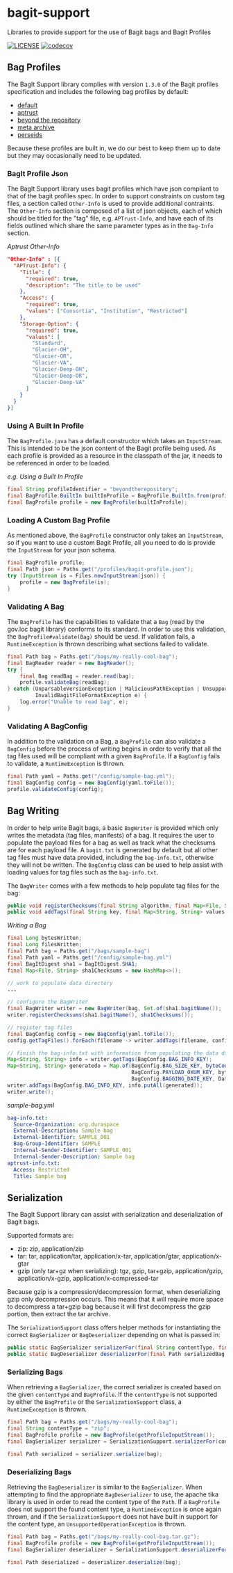 # bagit-support
Libraries to provide support for the use of Bagit bags and Bagit Profiles

[![LICENSE](https://img.shields.io/badge/license-Apache-blue.svg?style=flat-square)](./LICENSE)
[![codecov](https://codecov.io/gh/duraspace/bagit-support/branch/master/graph/badge.svg)](https://codecov.io/gh/duraspace/bagit-support)

## Bag Profiles

The BagIt Support library complies with version `1.3.0` of the Bagit profiles specification and includes the following
bag profiles by default:

* [default](src/main/resources/profiles/fedora-import-export.json)
* [aptrust](src/main/resources/profiles/aptrust.json)
* [beyond the repository](src/main/resources/profiles/beyondtherepository.json)
* [meta archive](src/main/resources/profiles/metaarchive.json)
* [perseids](src/main/resources/profiles/perseids.json)

Because these profiles are built in, we do our best to keep them up to date but they may occasionally need to be 
updated.

### BagIt Profile Json

The BagIt Support library uses bagit profiles which have json compliant to that of the bagit profiles spec. In order to
support constraints on custom tag files, a section called `Other-Info` is used to provide additional contraints. The 
`Other-Info` section is composed of a list of json objects, each of which should be titled for the "tag" file, e.g. 
`APTrust-Info`, and have each of its fields outlined which share the same parameter types as in the `Bag-Info` section.

*Aptrust Other-Info*
```json
"Other-Info" : [{
  "APTrust-Info": {
    "Title": {
      "required": true,
      "description": "The title to be used"
    },
    "Access": {
      "required": true,
      "values": ["Consortia", "Institution", "Restricted"]
    },
    "Storage-Option": {
      "required": true,
      "values": [
        "Standard",
        "Glacier-OH",
        "Glacier-OR",
        "Glacier-VA",
        "Glacier-Deep-OH",
        "Glacier-Deep-OR",
        "Glacier-Deep-VA"
      ]
    }
  }
}]
```

### Using A Built In Profile

The `BagProfile.java` has a default constructor which takes an `InputStream`. This is intended to be the json content
of the Bagit profile being used. As each profile is provided as a resource in the classpath of the jar, it needs to be
referenced in order to be loaded.

*e.g. Using a Built In Profile*
```java
final String profileIdentifier = "beyondtherepository";
final BagProfile.BuiltIn builtInProfile = BagProfile.BuiltIn.from(profileIdentifier);
final BagProfile profile = new BagProfile(builtInProfile);
```

### Loading A Custom Bag Profile

As mentioned above, the `BagProfile` constructor only takes an `InputStream`, so if you want to use a custom Bagit 
Profile, all you need to do is provide the `InputStream` for your json schema.

```java
final BagProfile profile;
final Path json = Paths.get("/profiles/bagit-profile.json");
try (InputStream is = Files.newInputStream(json)) {
    profile = new BagProfile(is);
}
```

### Validating A Bag

The `BagProfile` has the capabilities to validate that a `Bag` (read by the gov.loc bagit library) conforms to its
standard. In order to use this validation, the `BagProfile#validate(Bag)` should be uesd. If validation fails, a
`RuntimeException` is thrown describing what sections failed to validate.

```java
final Path bag = Paths.get("/bags/my-really-cool-bag");
final BagReader reader = new BagReader();
try {
    final Bag readBag = reader.read(bag);
    profile.validateBag(readBag);
} catch (UnparsableVersionException | MaliciousPathException | UnsupportedAlgorithmException |
         InvalidBagitFileFormatException e) {
    log.error("Unable to read bag", e);
}
```

### Validating A BagConfig

In addition to the validation on a Bag, a `BagProfile` can also validate a `BagConfig` before the process of writing
begins in order to verify that all the tag files used will be compliant with a given `BagProfile`. If a `BagConfig` 
fails to validate, a `RuntimeException` is thrown.

```java
final Path yaml = Paths.get("/config/sample-bag.yml");
final BagConfig config = new BagConfig(yaml.toFile());
profile.validateConfig(config);
```

## Bag Writing

In order to help write Bagit bags, a basic `BagWriter` is provided which only writes the metadata (tag files, 
manifests) of a bag. It requires the user to populate the payload files for a bag as well as track what the
checksums are for each payload file. A `bagit.txt` is generated by default but all other tag files must have data 
provided, including the `bag-info.txt`, otherwise they will not be written. The `BagConfig` class can be used to help
assist with loading values for tag files such as the `bag-info.txt`.

The `BagWriter` comes with a few methods to help populate tag files for the bag:
```java
public void registerChecksums(final String algorithm, final Map<File, String> filemap)
public void addTags(final String key, final Map<String, String> values)
```

*Writing a Bag*
```java
final Long bytesWritten;
final Long filesWritten;
final Path bag = Paths.get("/bags/sample-bag")
final Path yaml = Paths.get("/config/sample-bag.yml")
final BagItDigest sha1 = BagItDigest.SHA1;
final Map<File, String> sha1Checksums = new HashMap<>();

// work to populate data directory
...

// configure the BagWriter
final BagWriter writer = new BagWriter(bag, Set.of(sha1.bagitName());
writer.registerChecksums(sha1.bagitName(), sha1Checksums());

// register tag files
final BagConfig config = new BagConfig(yaml.toFile());
config.getTagFiles().forEach(filename -> writer.addTags(filename, config.getFieldsForTagFile(filename));

// finish the bag-info.txt with information from populating the data directory
Map<String, String> info = writer.getTags(BagConfig.BAG_INFO_KEY);
Map<String, String> generatedo = Map.of(BagConfig.BAG_SIZE_KEY, byteCountToDisplaySize(bytesWritten), 
                                        BagConfig.PAYLOAD_OXUM_KEY, bytesWritten.toString() + "." + filesWritten.toString(),
                                        BagConfig.BAGGING_DATE_KEY, DateTimeFormatter.ISO_LOCAL_DATE.format(LocalDate.now())
writer.addTags(BagConfig.BAG_INFO_KEY, info.putAll(generated));
writer.write();
```

*sample-bag.yml*
```yaml
bag-info.txt:
  Source-Organization: org.duraspace
  External-Description: Sample bag
  External-Identifier: SAMPLE_001
  Bag-Group-Identifier: SAMPLE
  Internal-Sender-Identifier: SAMPLE_001
  Internal-Sender-Description: Sample bag
aptrust-info.txt:
  Access: Restricted
  Title: Sample bag
```

## Serialization

The BagIt Support library can assist with serialization and deserialization of Bagit bags. 

Supported formats are:
* zip: zip, application/zip
* tar: tar, application/tar, application/x-tar, application/gtar, application/x-gtar
* gzip (only tar+gz when serializing): tgz, gzip, tar+gzip, application/gzip, application/x-gzip, 
application/x-compressed-tar

Because gzip is a compression/decompression format, when deserializing gzip only decompression occurs. This means that
it will require more space to decompress a tar+gzip bag because it will first decompress the gzip portion, then extract
the tar archive.

The `SerializationSupport` class offers helper methods for instantiating the correct `BagSerializer` or 
`BagDeserializer` depending on what is passed in:

```java
public static BagSerializer serializerFor(final String contentType, final BagProfile profile)
public static BagDeserializer deserializerFor(final Path serializedBag, final BagProfile profile)
```

### Serializing Bags

When retrieving a `BagSerializer`, the correct serializer is created based on the given `contentType` and `BagProfile`.
If the `contentType` is not supported by either the `BagProfile` or the `SerializationSupport` class, a 
`RuntimeException` is thrown.

```java
final Path bag = Paths.get("/bags/my-really-cool-bag");
final String contentType = "zip";
final BagProfile profile = new BagProfile(getProfileInputStream());
final BagSerializer serializer = SerializationSupport.serializerFor(contentType, profile);

final Path serialized = serializer.serialize(bag);
```

### Deserializing Bags

Retrieving the `BagDeserializer` is similar to the `BagSerializer`. When attempting to find the appropriate 
`BagDeserializer` to use, the apache tika library is used in order to read the content type of the `Path`. If a 
`BagProfile` does not support the found content type, a `RuntimeException` is once again thrown, and if the
`SerializationSupport` does not have built in support for the content type, an `UnsupportedOperationException` is 
thrown.

```java
final Path bag = Paths.get("/bags/my-really-cool-bag.tar.gz");
final BagProfile profile = new BagProfile(getProfileInputStream());
final BagSerializer deserializer = SerializationSupport.deserializerFor(bag, profile);

final Path deserialized = deserializer.deserialize(bag);
```
